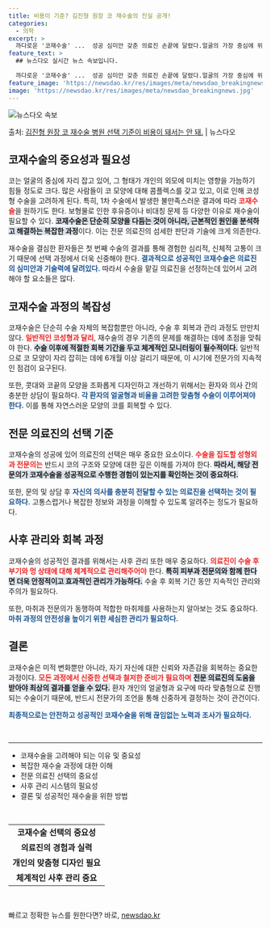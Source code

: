 ```yaml
---
title: 비용이 기준? 김진형 원장 코 재수술의 진실 공개!
categories:
  - 의학
excerpt: >
  까다로운 '코재수술' ...  성공 심미안 갖춘 의료진 손끝에 달렸다.얼굴의 가장 중심에 위치한 코의 모양이…
feature_text: >
  ## 뉴스다오 실시간 뉴스 속보입니다.

  까다로운 '코재수술' ...  성공 심미안 갖춘 의료진 손끝에 달렸다.얼굴의 가장 중심에 위치한 코의 모양이…
feature_image: 'https://newsdao.kr/res/images/meta/newsdao_breakingnews.jpg'
image: 'https://newsdao.kr/res/images/meta/newsdao_breakingnews.jpg'
---
```


![뉴스다오 속보](https://newsdao.kr/res/images/meta/newsdao_breakingnews.jpg)

<p>출처: <a href="https://newsdao.kr/3366" rel="dofollow">김진형 원장 코 재수술 병원 선택 기준이 비용이 돼서는 안 돼.</a> | 뉴스다오</p>

<h2 data-ke-size="size26">코재수술의 중요성과 필요성</h2>
<p data-ke-size="size16">코는 얼굴의 중심에 자리 잡고 있어, 그 형태가 개인의 외모에 미치는 영향을 가늠하기 힘들 정도로 크다. 많은 사람들이 코 모양에 대해 콤플렉스를 갖고 있고, 이로 인해 코성형 수술을 고려하게 된다. 특히, 1차 수술에서 발생한 불만족스러운 결과에 따라 <b><span style="color: #ee2323;">코재수술</span></b>을 원하기도 한다. 보형물로 인한 후유증이나 비대칭 문제 등 다양한 이유로 재수술이 필요할 수 있다. <b><span style="background-color: #21538527;">코재수술은 단순히 모양을 다듬는 것이 아니라, 근본적인 원인을 분석하고 해결하는 복잡한 과정</span></b>이다. 이는 전문 의료진의 섬세한 판단과 기술에 크게 의존한다. </p>

<p data-ke-size="size16">재수술을 결심한 환자들은 첫 번째 수술의 결과를 통해 경험한 심리적, 신체적 고통이 크기 때문에 선택 과정에서 더욱 신중해야 한다. <b><span style="color: #1a5490;">결과적으로 성공적인 코재수술은 의료진의 심미안과 기술력에 달려있다.</span></b> 따라서 수술을 맡길 의료진을 선정하는데 있어서 고려해야 할 요소들은 많다. </p>

<h2 data-ke-size="size26">코재수술 과정의 복잡성</h2>
<p data-ke-size="size16">코재수술은 단순히 수술 자체의 복잡함뿐만 아니라, 수술 후 회복과 관리 과정도 만만치 않다. <b><span style="color: #ee2323;">일반적인 코성형과 달리</span></b>, 재수술의 경우 기존의 문제를 해결하는 데에 초점을 맞춰야 한다. <b><span style="background-color: #21538527;">수술 이후에 적절한 회복 기간을 두고 체계적인 모니터링이 필수적이다.</span></b> 일반적으로 코 모양이 자리 잡히는 데에 6개월 이상 걸리기 때문에, 이 시기에 전문가의 지속적인 점검이 요구된다. </p>

<p data-ke-size="size16">또한, 콧대와 코끝의 모양을 조화롭게 디자인하고 개선하기 위해서는 환자와 의사 간의 충분한 상담이 필요하다. <b><span style="color: #1a5490;">각 환자의 얼굴형과 비율을 고려한 맞춤형 수술이 이루어져야 한다.</span></b> 이를 통해 자연스러운 모양의 코를 회복할 수 있다. </p>

<h2 data-ke-size="size26">전문 의료진의 선택 기준</h2>
<p data-ke-size="size16">코재수술의 성공에 있어 의료진의 선택은 매우 중요한 요소이다. <b><span style="color: #ee2323;">수술을 집도할 성형외과 전문의는</span></b> 반드시 코의 구조와 모양에 대한 깊은 이해를 가져야 한다. <b><span style="background-color: #21538527;">따라서, 해당 전문의가 코재수술을 성공적으로 수행한 경험이 있는지를 확인하는 것이 중요하다.</span></b> </p>

<p data-ke-size="size16">또한, 문의 및 상담 후 <b><span style="color: #1a5490;">자신의 의사를 충분히 전달할 수 있는 의료진을 선택하는 것이 필요하다.</span></b> 고통스럽거나 복잡한 정보와 과정을 이해할 수 있도록 알려주는 정도가 필요하다. </p>

<h2 data-ke-size="size26">사후 관리와 회복 과정</h2>
<p data-ke-size="size16">코재수술의 성공적인 결과를 위해서는 사후 관리 또한 매우 중요하다. <b><span style="color: #ee2323;">의료진이 수술 후 부기와 멍 상태에 대해 체계적으로 관리해주어야</span></b> 한다. <b><span style="background-color: #21538527;">특히 피부과 전문의와 함께 한다면 더욱 안정적이고 효과적인 관리가 가능하다.</span></b> 수술 후 회복 기간 동안 지속적인 관리와 주의가 필요하다. </p>

<p data-ke-size="size16">또한, 마취과 전문의가 동행하여 적합한 마취제를 사용하는지 알아보는 것도 중요하다. <b><span style="color: #1a5490;">마취 과정의 안전성을 높이기 위한 세심한 관리가 필요하다.</span></b> </p>

<h2 data-ke-size="size26">결론</h2>
<p data-ke-size="size16">코재수술은 미적 변화뿐만 아니라, 자기 자신에 대한 신뢰와 자존감을 회복하는 중요한 과정이다. <b><span style="color: #ee2323;">모든 과정에서 신중한 선택과 철저한 준비가 필요하며</span></b> <b><span style="background-color: #21538527;">전문 의료진의 도움을 받아야 최상의 결과를 얻을 수 있다.</span></b> 환자 개인의 얼굴형과 요구에 따라 맞춤형으로 진행되는 수술이기 때문에, 반드시 전문가의 조언을 통해 신중하게 결정하는 것이 관건이다. </p>

<p data-ke-size="size16"><b><span style="color: #1a5490;">최종적으로는 안전하고 성공적인 코재수술을 위해 끊임없는 노력과 조사가 필요하다.</span></b></p>

<p data-ke-size="size16">&nbsp;</p>
<hr />
<ul>
    <li>코재수술을 고려해야 되는 이유 및 중요성</li>
    <li>복잡한 재수술 과정에 대한 이해</li>
    <li>전문 의료진 선택의 중요성</li>
    <li>사후 관리 시스템의 필요성</li>
    <li>결론 및 성공적인 재수술을 위한 방법</li>
</ul>
<p data-ke-size="size16">&nbsp;</p>
<table style="width: 100%; border-collapse: collapse;">
    <tbody>
        <tr>
            <td style="text-align: center; height: 17px;"><b>코재수술 선택의 중요성</b></td>
        </tr>
        <tr>
            <td style="text-align: center; height: 17px;"><b>의료진의 경험과 실력</b></td>
        </tr>
        <tr>
            <td style="text-align: center; height: 17px;"><b>개인의 맞춤형 디자인 필요</b></td>
        </tr>
        <tr>
            <td style="text-align: center; height: 17px;"><b>체계적인 사후 관리 중요</b></td>
        </tr>
    </tbody>
</table>
<p data-ke-size="size16">&nbsp;</p> 

빠르고 정확한 뉴스를 원한다면? 바로, <a href="https://newsdao.kr" rel="dofollow">newsdao.kr</a>


